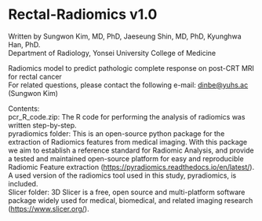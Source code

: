 # Rectal-Radiomics v1.0
Written by Sungwon Kim, MD, PhD, Jaeseung Shin, MD, PhD, Kyunghwa Han, PhD.    
Department of Radiology, Yonsei University College of Medicine

Radiomics model to predict pathologic complete response on post-CRT MRI for rectal cancer   
For related questions, please contact the following e-mail: dinbe@yuhs.ac (Sungwon Kim)

Contents:   
pcr_R_code.zip: The R code for performing the analysis of radiomics was written step-by-step.   
pyradiomics folder: This is an open-source python package for the extraction of Radiomics features from medical imaging. With this package we aim to establish a reference standard for Radiomic Analysis, and provide a tested and maintained open-source platform for easy and reproducible Radiomic Feature extraction (https://pyradiomics.readthedocs.io/en/latest/). A used version of the radiomics tool used in this study, pyradiomics, is included.   
Slicer folder: 3D Slicer is a free, open source and multi-platform software package widely used for medical, biomedical, and related imaging research (https://www.slicer.org/).   
